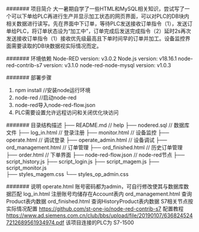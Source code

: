 ####### 项目简介
大一暑期自学了一些HTML和MySQL相关知识，尝试写了一个可以下单给PLC再进行生产并显示加工状态的网页界面，可以对PLC的DB块内相关数据进行读写。先在界面中下订单，等待PLC发送接收订单指令（1），发送订单给PLC，将订单状态设为“加工中”，订单完成后发送完成指令（2）延时2s再次发送接收订单指令（1）接收优先级最高且下单时间早的订单并加工。设备监控界面需要读取的DB块数据视实际情况而定。

####### 环境依赖
Node-RED version: v3.0.2
Node.js  version: v18.16.1
node-red-contrib-s7 version: v3.1.0
node-red-node-mysql version: v1.0.3

####### 部署步骤
1. npm install                       //安装node运行环境
2. node-red                          //启动node-red
3. node-red导入node-red-flow.json
4. PLC需要设置允许远程访问和关闭优化块访问

####### 目录结构描述
├── README.md                   // help
├── nodered.sql                 // 数据库文件
├── log_in.html                 // 登录注册
├── monitor.html                // 设备监控
├── operate.html                // 调试登录
├── operate_admin.html          // 设备调试
├── ord_management.html         // 订单管理
├── ord_finished.html           // 历史订单管理
├── order.html                  // 下单界面
├── node-red-flow.json          // node-red节点
├── script_history.js 
├── script_login.js
├── script_magem.js
├── script_monitor.js   
├── styles_magem.css
└── styles_op_admin.css

####### 说明
operate.html 账号密码都为admin，可自行修改使其与数据库数据匹配
log_in.html 注册账号均储存在Account表内
ord_management.html 查询Product表内数据
ord_finished.html 查询HistoryProduct表内数据
S7相关节点按实际情况配置 https://github.com/st-one-io/node-red-contrib-s7
配置教程 https://www.ad.siemens.com.cn/club/bbs/upload/file/20190107/6368245247212689561934974.pdf
该项目连接的PLC为 S7-1500